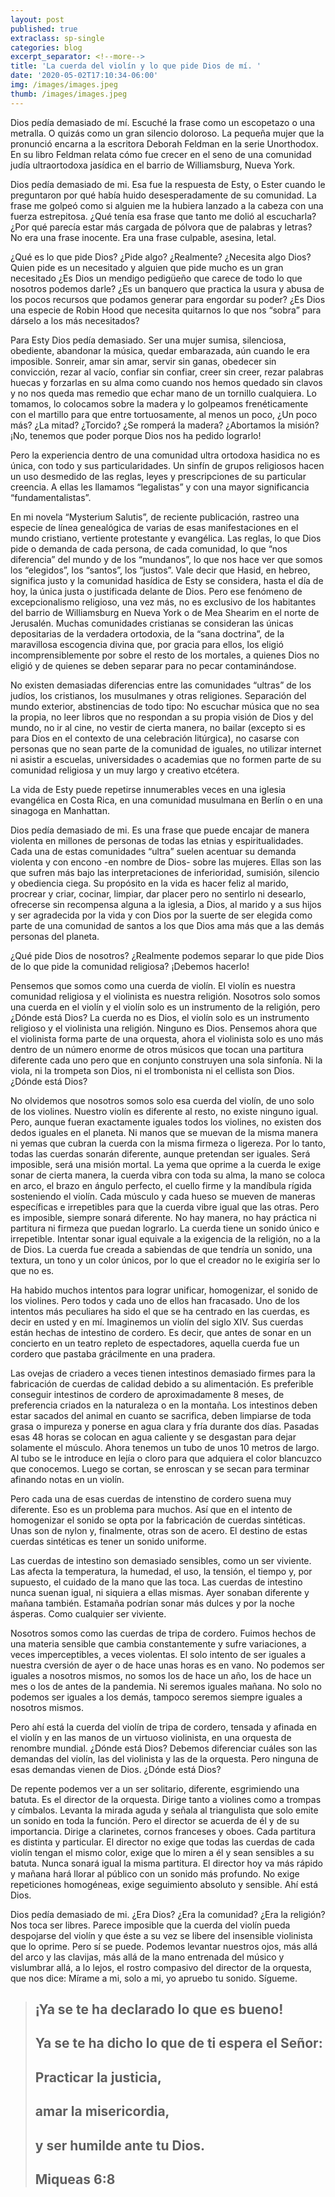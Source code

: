 ```yaml
---
layout: post
published: true
extraclass: sp-single
categories: blog
excerpt_separator: <!--more-->
title: 'La cuerda del violín y lo que pide Dios de mí. '
date: '2020-05-02T17:10:34-06:00'
img: /images/images.jpeg
thumb: /images/images.jpeg
---
```

Dios pedía demasiado de mí.  Escuché la frase como un escopetazo o una metralla. O quizás como un gran silencio doloroso. La pequeña mujer que la pronunció encarna a la escritora Deborah Feldman en la serie Unorthodox. En su libro Feldman relata cómo fue crecer en el seno de una comunidad judía ultraortodoxa jasídica en el barrio de Williamsburg, Nueva York. 

<!--more-->

Dios pedía demasiado de mi. Esa fue la respuesta de Esty, o Ester cuando le preguntaron por qué había huido desesperadamente de su comunidad. La frase me golpeó como si alguien me la hubiera lanzado a la cabeza con una fuerza estrepitosa. ¿Qué tenía esa frase que tanto me dolió al escucharla? ¿Por qué parecía estar más cargada de pólvora que de palabras y letras? No era una frase inocente. Era una frase culpable, asesina, letal. 

¿Qué es lo que pide Dios? ¿Pide algo? ¿Realmente? ¿Necesita algo Dios? Quien pide es un necesitado y alguien que pide mucho es un gran necesitado ¿Es Dios un mendigo pedigüeño que carece de todo lo que nosotros podemos darle? ¿Es un banquero que practica la usura y abusa de los pocos recursos que podamos generar para engordar su poder? ¿Es Dios una especie de Robin Hood que necesita quitarnos lo que nos “sobra” para dárselo a los más necesitados? 

Para Esty Dios pedía demasiado. Ser una mujer sumisa, silenciosa, obediente, abandonar la música, quedar embarazada, aún cuando le era imposible. Sonreir, amar sin amar, servir sin ganas, obedecer sin convicción, rezar al vacío, confiar sin confiar, creer sin creer, rezar palabras huecas y forzarlas en su alma como cuando nos hemos quedado sin clavos y no nos queda mas remedio que echar mano de un tornillo cualquiera. Lo tomamos, lo colocamos sobre la madera y lo golpeamos frenéticamente con el martillo para que entre tortuosamente, al menos un poco, ¿Un poco más? ¿La mitad? ¿Torcido? ¿Se romperá la madera? ¿Abortamos la misión? ¡No, tenemos que poder porque Dios nos ha pedido lograrlo!

Pero la experiencia dentro de una comunidad ultra ortodoxa hasidica no es única, con todo y sus particularidades.  Un sinfín de grupos religiosos hacen un uso desmedido de las reglas, leyes y prescripciones de su particular creencia. A ellas les llamamos “legalistas” y con una mayor significancia “fundamentalistas”.  

En mi novela “Mysterium Salutis”, de reciente publicación, rastreo una especie de línea genealógica de varias de esas manifestaciones en el mundo cristiano, vertiente protestante y evangélica. Las reglas, lo que Dios pide o demanda de cada persona, de cada comunidad, lo que “nos diferencia” del mundo y de los “mundanos”, lo que nos hace ver que somos los “elegidos”, los “santos”, los “justos”. Vale decir que Hasid, en hebreo, significa justo y la comunidad hasídica de Esty se considera, hasta el día de hoy, la única justa o justificada delante de Dios. Pero ese fenómeno de excepcionalismo religioso, una vez más, no es exclusivo de los habitantes del barrio de Williamsburg en Nueva York o de Mea Shearim en el norte de Jerusalén. Muchas comunidades cristianas se consideran las únicas depositarias de la verdadera ortodoxia, de la “sana doctrina”, de la maravillosa escogencia divina que, por gracia para ellos, los eligió incomprensiblemente por sobre el resto de los mortales, a quienes Dios no eligió y de quienes se deben separar para no pecar contaminándose. 

No existen demasiadas diferencias entre las comunidades “ultras” de los judíos, los cristianos, los musulmanes y otras religiones. Separación del mundo exterior, abstinencias de todo tipo: No escuchar música que no sea la propia, no leer libros que no respondan a su propia visión de Dios y del mundo, no ir al cine, no vestir de cierta manera, no bailar (excepto si es para Dios en el contexto de una celebración litúrgica), no casarse con personas que no sean parte de la comunidad de iguales, no utilizar internet ni asistir a escuelas, universidades o academias que no formen parte de su comunidad religiosa y un muy largo y creativo etcétera. 

La vida de Esty puede repetirse innumerables veces en una iglesia evangélica en Costa Rica, en una comunidad musulmana en Berlín o en una sinagoga en Manhattan. 

Dios pedía demasiado de mi. Es una frase que puede encajar de manera violenta en millones de personas de todas las etnias y espiritualidades. Cada una de estas comunidades “ultra” suelen acentuar su demanda violenta y con encono -en nombre de Dios- sobre las mujeres. Ellas son las que sufren más bajo las interpretaciones de inferioridad, sumisión, silencio y obediencia ciega.  Su propósito en la vida es hacer feliz al marido, procrear y criar, cocinar, limpiar, dar placer pero no sentirlo ni desearlo, ofrecerse sin recompensa alguna a la iglesia, a Dios, al marido y a sus hijos y ser agradecida por la vida y con Dios por la suerte de ser elegida como parte de una comunidad de santos a los que Dios ama más que a las demás personas del planeta. 

¿Qué pide Dios de nosotros? ¿Realmente podemos separar lo que pide Dios de lo que pide la comunidad religiosa? ¡Debemos hacerlo!

Pensemos que somos como una cuerda de violín. El violín es nuestra comunidad religiosa y el violinista es nuestra religión. Nosotros solo somos una cuerda en el violín y el violín solo es un instrumento de la religión, pero ¿Dónde está Dios? La cuerda no es Dios, el violín solo es un instrumento religioso y el violinista una religión. Ninguno es Dios. Pensemos ahora que el violinista forma parte de una orquesta, ahora el violinista solo es uno más dentro de un número enorme de otros músicos que tocan una partitura diferente cada uno pero que en conjunto construyen una sola sinfonía. Ni la viola, ni la trompeta son Dios, ni el trombonista ni el cellista son Dios. ¿Dónde está Dios? 

No olvidemos que nosotros somos solo esa cuerda del violín, de uno solo de los violines.  Nuestro violín es diferente al resto, no existe ninguno igual. Pero, aunque fueran exactamente iguales todos los violines, no existen dos dedos iguales en el planeta. Ni manos que se muevan de la misma manera ni yemas que cubran la cuerda con la misma firmeza o ligereza. Por lo tanto, todas las cuerdas sonarán diferente, aunque pretendan ser iguales. Será imposible, será una misión mortal. La yema que oprime a la cuerda le exige sonar de cierta manera, la cuerda vibra con toda su alma, la mano se coloca en arco, el brazo en ángulo perfecto, el cuello firme y la mandíbula rígida sosteniendo el violín. Cada músculo y cada hueso se mueven de maneras específicas e irrepetibles para que la cuerda vibre igual que las otras. Pero es imposible, siempre sonará diferente. No hay manera, no hay práctica ni partitura ni firmeza que puedan lograrlo. La cuerda tiene un sonido único e irrepetible. Intentar sonar igual equivale a la exigencia de la religión, no a la de Dios. La cuerda fue creada a sabiendas de que tendría un sonido, una textura, un tono y un color únicos, por lo que el creador no le exigiría ser lo que no es. 

Ha habido muchos intentos para lograr unificar, homogenizar, el sonido de los violines. Pero todos y cada uno de ellos han fracasado. Uno de los intentos más peculiares ha sido el que se ha centrado en las cuerdas, es decir en usted y en mí.  Imaginemos un violín del siglo XIV. Sus cuerdas están hechas de intestino de cordero. Es decir, que antes de sonar en un concierto en un teatro repleto de espectadores, aquella cuerda fue un cordero que pastaba grácilmente en una pradera. 

Las ovejas de criadero a veces tienen intestinos demasiado firmes para la fabricación de cuerdas de calidad debido a su alimentación. Es preferible conseguir intestinos de cordero de aproximadamente 8 meses, de preferencia criados en la naturaleza o en la montaña. Los intestinos deben estar sacados del animal en cuanto se sacrifica, deben limpiarse de toda grasa o impureza y ponerse en agua clara y fría durante dos días. Pasadas esas 48 horas se colocan en agua caliente y se desgastan para dejar solamente el músculo. Ahora tenemos un tubo de unos 10 metros de largo. Al tubo se le introduce en lejía o cloro para que adquiera el color blancuzco que conocemos. Luego se cortan, se enroscan y se secan para terminar afinando notas en un violín. 

Pero cada una de esas cuerdas de intenstino de cordero suena muy diferente. Eso es un problema para muchos. Así que en el intento de homogenizar el sonido se opta por la fabricación de cuerdas sintéticas. Unas son de nylon y, finalmente, otras son de acero. El destino de estas cuerdas sintéticas es tener un sonido uniforme.  

Las cuerdas de intestino son demasiado sensibles, como un ser viviente. Las afecta la temperatura, la humedad, el uso, la tensión, el tiempo y, por supuesto, el cuidado de la mano que las toca. Las cuerdas de intestino nunca suenan igual, ni siquiera a ellas mismas. Ayer sonaban diferente y mañana también. Estamaña podrían sonar más dulces y por la noche ásperas. Como cualquier ser viviente. 

Nosotros somos como las cuerdas de tripa de cordero. Fuimos hechos de una materia sensible que cambia constantemente y sufre variaciones, a veces imperceptibles, a veces violentas. El solo intento de ser iguales a nuestra cversión de ayer o de hace unas horas es en vano. No podemos ser iguales a nosotros mismos, no somos los de hace un año, los de hace un mes o los de antes de la pandemia. Ni seremos iguales mañana. No solo no podemos ser iguales a los demás, tampoco seremos siempre iguales a nosotros mismos. 

Pero ahí está la cuerda del violín de tripa de cordero, tensada y afinada en el violín y en las manos de un virtuoso violinista, en una orquesta de renombre mundial. ¿Dónde está Dios? Debemos diferenciar cuáles son las demandas del violín, las del violinista y las de la orquesta. Pero ninguna de esas demandas vienen de Dios. ¿Dónde está Dios? 

De repente podemos ver a un ser solitario, diferente, esgrimiendo una batuta. Es el director de la orquesta. Dirige tanto a violines como a trompas y címbalos. Levanta la mirada aguda y señala al triangulista que solo emite un sonido en toda la función. Pero el director se acuerda de él y de su importancia. Dirige a clarinetes, cornos franceses y oboes. Cada partitura es distinta y particular.  El director no exige que todas las cuerdas de cada violín tengan el mismo color, exige que lo miren a él y sean sensibles a su batuta. Nunca sonará igual la misma partitura. El director hoy va más rápido y mañana hará llorar al público con un sonido más profundo. No exige repeticiones homogéneas, exige seguimiento absoluto y sensible. Ahí está Dios. 

Dios pedía demasiado de mi. ¿Era Dios? ¿Era la comunidad? ¿Era la religión? Nos toca ser libres. Parece imposible que la cuerda del violín pueda despojarse del violín y que éste a su vez se libere del insensible violinista que lo oprime. Pero sí se puede. Podemos levantar nuestros ojos, más allá del arco y las clavijas, más allá de la mano entrenada del músico y vislumbrar allá, a lo lejos, el rostro compasivo del director de la orquesta, que nos dice: Mírame a mi, solo a mi, yo apruebo tu sonido. Sígueme. 

> ## ¡Ya se te ha declarado lo que es bueno!
>
> ## Ya se te ha dicho lo que de ti espera el Señor:
>
> ## Practicar la justicia,
>
> ## amar la misericordia,
>
> ## y ser humilde ante tu Dios.
>
> ## Miqueas 6:8
